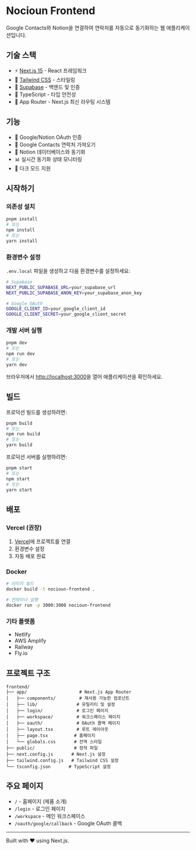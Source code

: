 # Nocioun Frontend

Google Contacts와 Notion을 연결하여 연락처를 자동으로 동기화하는 웹 애플리케이션입니다.

## 기술 스택

- ⚡️ [Next.js 15](https://nextjs.org/) - React 프레임워크
- 🎨 [Tailwind CSS](https://tailwindcss.com/) - 스타일링
- 🔐 [Supabase](https://supabase.com/) - 백엔드 및 인증
- 📱 TypeScript - 타입 안전성
- 🎯 App Router - Next.js 최신 라우팅 시스템

## 기능

- 🔐 Google/Notion OAuth 인증
- 📇 Google Contacts 연락처 가져오기
- 🔄 Notion 데이터베이스와 동기화
- 📊 실시간 동기화 상태 모니터링
- 🌙 다크 모드 지원

## 시작하기

### 의존성 설치

```bash
pnpm install
# 또는
npm install
# 또는
yarn install
```

### 환경변수 설정

`.env.local` 파일을 생성하고 다음 환경변수를 설정하세요:

```bash
# Supabase
NEXT_PUBLIC_SUPABASE_URL=your_supabase_url
NEXT_PUBLIC_SUPABASE_ANON_KEY=your_supabase_anon_key

# Google OAuth
GOOGLE_CLIENT_ID=your_google_client_id
GOOGLE_CLIENT_SECRET=your_google_client_secret
```

### 개발 서버 실행

```bash
pnpm dev
# 또는
npm run dev
# 또는
yarn dev
```

브라우저에서 [http://localhost:3000](http://localhost:3000)을 열어 애플리케이션을 확인하세요.

## 빌드

프로덕션 빌드를 생성하려면:

```bash
pnpm build
# 또는
npm run build
# 또는
yarn build
```

프로덕션 서버를 실행하려면:

```bash
pnpm start
# 또는
npm start
# 또는
yarn start
```

## 배포

### Vercel (권장)

1. [Vercel](https://vercel.com)에 프로젝트를 연결
2. 환경변수 설정
3. 자동 배포 완료

### Docker

```bash
# 이미지 빌드
docker build -t nocioun-frontend .

# 컨테이너 실행
docker run -p 3000:3000 nocioun-frontend
```

### 기타 플랫폼

- Netlify
- AWS Amplify
- Railway
- Fly.io

## 프로젝트 구조

```
frontend/
├── app/                    # Next.js App Router
│   ├── components/         # 재사용 가능한 컴포넌트
│   ├── lib/               # 유틸리티 및 설정
│   ├── login/             # 로그인 페이지
│   ├── workspace/         # 워크스페이스 페이지
│   ├── oauth/             # OAuth 콜백 페이지
│   ├── layout.tsx         # 루트 레이아웃
│   ├── page.tsx          # 홈페이지
│   └── globals.css       # 전역 스타일
├── public/               # 정적 파일
├── next.config.js       # Next.js 설정
├── tailwind.config.js   # Tailwind CSS 설정
└── tsconfig.json       # TypeScript 설정
```

## 주요 페이지

- `/` - 홈페이지 (제품 소개)
- `/login` - 로그인 페이지
- `/workspace` - 메인 워크스페이스
- `/oauth/google/callback` - Google OAuth 콜백

---

Built with ❤️ using Next.js.

